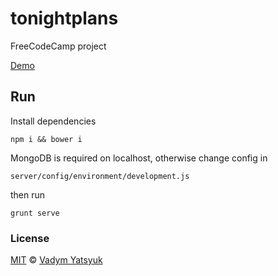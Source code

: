 # tonightplans

FreeCodeCamp project

[Demo](https://tonightplans.herokuapp.com/)

## Run

Install dependencies

```
npm i && bower i
```

MongoDB is required on localhost, otherwise change config in
```
server/config/environment/development.js
```

then run
```
grunt serve
```

### License

[MIT](https://tldrlegal.com/license/mit-license) © [Vadym Yatsyuk](https://github.com/vadimdez)
